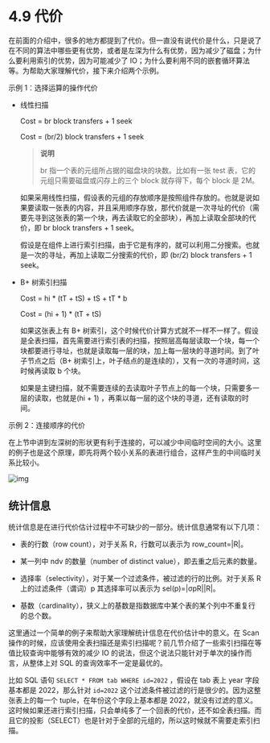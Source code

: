 # 4.9 代价

在前面的介绍中，很多的地方都提到了代价。但一直没有说代价是什么，只是说了在不同的算法中哪些更有优势，或者是左深为什么有优势，因为减少了磁盘；为什么要利用索引的优势，因为可能减少了 IO；为什么要利用不同的嵌套循环算法等。为帮助大家理解代价，接下来介绍两个示例。

示例 1：选择运算的操作代价

- 线性扫描

    Cost  = br block transfers + 1 seek

    Cost = (br/2) block transfers + 1 seek

    > **说明**
    >
    > br 指一个表的元组所占据的磁盘块的块数。比如有一张 test 表，它的元组只需要磁盘或闪存上的三个 block 就存得下，每个 block 是 2M。

    如果采用线性扫描，假设表的元组的存放顺序是按照组件存放的。也就是说如果要读取一张表的内容，并且采用顺序存放，那代价就是一次寻址的代价（需要先寻到这张表的第一个块，再去读取它的全部块），再加上读取全部块的代价，即 br block transfers + 1 seek。

    假设是在组件上进行索引扫描，由于它是有序的，就可以利用二分搜索。也就是一次的寻址，再加上读取二分搜索的代价，即 (br/2) block transfers + 1 seek。

- B+ 树索引扫描

    Cost = hi \* (tT + tS) + tS + tT \* b

    Cost = (hi + 1) * (tT + tS)

    如果这张表上有 B+ 树索引，这个时候代价计算方式就不一样不一样了。假设是全表扫描，首先需要进行索引表的扫描，按照层高每层读取一个块，每一个块都要进行寻址，也就是读取每一层的块，加上每一层块的寻道时间。到了叶子节点之后（B+ 树索引上，叶子结点的是连续的），又有一次的寻道时间，这时候再读取 b 个块。

    如果是主键扫描，就不需要连续的去读取叶子节点上的每一个块，只需要多一层的读取，也就是(hi + 1) ，再乘以每一层的这个块的寻道，还有读取的时间。

示例 2：连接顺序的代价

在上节中讲到左深树的形状更有利于连接的，可以减少中间临时空间的大小。这里的例子也是这个原理，即先将两个较小关系的表进行组合，这样产生的中间临时关系比较小。

![img](https://obbusiness-private.oss-cn-shanghai.aliyuncs.com/doc/img/kernel-quickstart/V1.0.0/zh-CN/4.sql-engine/11.cost-01.png)

## 统计信息

统计信息是在进行代价估计过程中不可缺少的一部分。统计信息通常有以下几项：

- 表的行数（row count），对于关系 R，行数可以表示为 row_count=|R|。

- 某一列中 ndv 的数量（number of distinct value），即去重之后元素的数量。

- 选择率（selectivity），对于某一个过滤条件，被过滤的行的比例。对于关系 R 上的过滤条件（谓词）p 其选择率可以表示为  sel(p)=|σpR||R|。

- 基数（cardinality），狭义上的基数是指数据库中某个表的某个列中不重复行的总个数。

这里通过一个简单的例子来帮助大家理解统计信息在代价估计中的意义。在 Scan 操作的时候，应该使用全表扫描还是索引扫描呢？前几节介绍了一些索引扫描在等值比较查询中能够有效的减少 IO 的说法，但这个说法只能针对于单次的操作而言，从整体上对 SQL 的查询效率不一定是最优的。

比如 SQL 语句 `SELECT * FROM tab WHERE id=2022` ，假设在 tab 表上 year 字段基本都是 2022，那么针对 `id=2022` 这个过滤条件被过滤的行是很少的。因为这整张表上的每一个 tuple，在年份这个字段上基本都是 2022，就没有过滤的意义。这时候如果还进行索引扫描，只会单纯多了一个回表的代价，还不如全表扫描。而且它的投影（SELECT）也是针对于全部的元组的，所以这时候就不需要走索引扫描。

